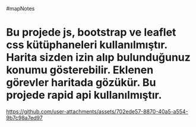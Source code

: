 #mapNotes
<h1>Bu projede js, bootstrap ve leaflet css kütüphaneleri kullanılmıştır.
Harita sizden izin alıp bulunduğunuz konumu gösterebilir. Eklenen görevler haritada gözükür. Bu projede rapid api kullanılmıştır.</h1>

https://github.com/user-attachments/assets/702ede57-8870-40a5-a554-9b7c98a7ed97

